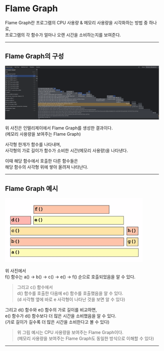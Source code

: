 # Flame Graph

Flame Graph란 프로그램의 CPU 사용량 & 메모리 사용량을 시각화하는 방법 중 하나로,  
프로그램의 각 함수가 얼마나 오랜 시간을 소비하는지를 보여준다.

---

## Flame Graph의 구성

![img.png](../img/fg_1.png)

위 사진은 인텔리제이에서 Flame Graph를 생성한 결과이다.  
(메모리 사용량을 보여주는 Flame Graph)

사각형 한개가 함수를 나타내며,  
사각형의 가로 길이가 함수가 소비한 시간(메모리 사용량)을 나타낸다.

이때 해당 함수에서 호출한 다른 함수들은  
해당 함수의 사각형 위에 쌓아 올려져 나타난다.

---

## Flame Graph 예시

![img_1.png](../img/fg_2.png)

위 사진에서  
f() 함수는 a() -> b() -> c() -> e() -> f() 순으로 호출되었음을 알 수 있다.

> 그리고 c() 함수에서  
> d() 함수를 호출한 다음에 e() 함수를 호출했음을 알 수 있다.  
> (d 사각형 옆에 바로 e 사각형이 나타난 것을 보면 알 수 있다)

그리고 d() 함수와 e() 함수의 가로 길이를 비교하면,  
e() 함수가 d() 함수보다 더 많은 시간을 소비했음을 알 수 있다.  
(가로 길이가 길수록 더 많은 시간을 소비한다고 볼 수 있다)

> 위 그림 예시는 CPU 사용량을 보여주는 Flame Graph이다.  
> (메모리 사용량을 보여주는 Flame Graph도 동일한 방식으로 이해할 수 있다)

---


